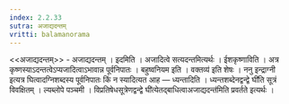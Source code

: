 ```yaml
---
index: 2.2.33
sutra: अजाद्यदन्तम्‌
vritti: balamanorama
---
```


<<अजाद्यदन्तम्>> - अजाद्यदन्तम् । इदमिति । अजादित्वे सत्यदन्तमित्यर्थः । ईशकृष्णाविति । अत्र कृष्णस्याऽदन्तत्वेऽप्यजादित्वाऽभावान्न पूर्वनिपातः । बहुष्वनियम इति । वक्तव्य॑ इति शेषः । ननु इन्द्राग्नी इत्यत्र घित्वादग्निशब्दस्य पूर्वनिपातः किं न स्यादित्यत आह — ध्यन्तादिति । ध्यन्तशब्देनद्वन्द्वे घी॑ति सूत्रं विवक्षितम् । ल्यब्लोपे पञ्चमी । विप्रतिषेधसूत्रेणद्वन्द्वे घी॑त्येतद्बाधित्वाअजाद्यदन्त॑मिति प्रवर्तते इत्यर्थः । 